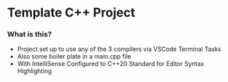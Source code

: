 # Template C++ Project

### What is this?

- Project set up to use any of the 3 compilers via VSCode Terminal Tasks
- Also some boiler plate in a main.cpp file
- With IntelliSense Configured to C++20 Standard for Editor Syntax Highlighting